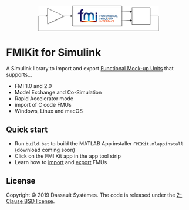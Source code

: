 
<p align="center">
  <img src="docs/images/fmikit-banner.svg" alt="FMIKit banner" width="65%">
</p>

# FMIKit for Simulink

A Simulink library to import and export [Functional Mock-up Units](https://fmi-standard.org/) that supports...

- FMI 1.0 and 2.0
- Model Exchange and Co-Simulation
- Rapid Accelerator mode
- import of C code FMUs
- Windows, Linux and macOS

## Quick start

- Run `build.bat` to build the MATLAB App installer `FMIKit.mlappinstall` (download coming soon)
- Click on the FMI Kit app in the app tool strip
- Learn how to [import](docs/fmu_import.md) and [export](docs/fmu_export.md) FMUs

## License

Copyright &copy; 2019 Dassault Syst&egrave;mes.
The code is released under the [2-Clause BSD license](LICENSE.txt).

